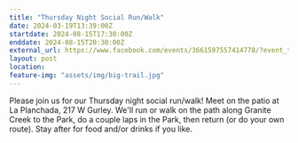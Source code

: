 ```yaml
---
title: "Thursday Night Social Run/Walk"
date: 2024-03-19T13:39:00Z
startdate: 2024-08-15T17:30:00Z
enddate: 2024-08-15T20:30:00Z
external_url: https://www.facebook.com/events/3661597557414778/?event_time_id=3661597577414776
layout: post
location: 
feature-img: "assets/img/big-trail.jpg"
---
```


Please join us for our Thursday night social run/walk! Meet on the patio at La Planchada, 217 W Gurley.  We'll run or walk on the path along Granite Creek to the Park, do a couple laps in the Park, then return (or do your own route).  Stay after for food and/or drinks if you like.<br>
  <br>
  
